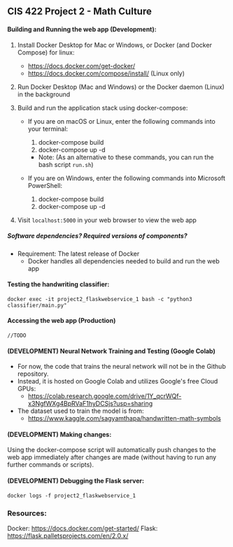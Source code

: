 ## CIS 422 Project 2 - Math Culture 

#### Building and Running the web app (Development):

1. Install Docker Desktop for Mac or Windows, or Docker (and Docker Compose) for linux:
    - https://docs.docker.com/get-docker/
    - https://docs.docker.com/compose/install/ (Linux only)
2. Run Docker Desktop (Mac and Windows) or the Docker daemon (Linux) in the background
3. Build and run the application stack using docker-compose:

    - If you are on macOS or Linux, enter the following commands into your terminal:

        1. docker-compose build
        2. docker-compose up -d 

        - Note: (As an alternative to these commands, you can run the bash script `run.sh`)

    - If you are on Windows, enter the following commands into Microsoft PowerShell: 
    
        1. docker-compose build
        2. docker-compose up -d 

4. Visit `localhost:5000` in your web browser to view the web app

##### Software dependencies? Required versions of components?

- Requirement: The latest release of Docker
    - Docker handles all dependencies needed to build and run the web app

#### Testing the handwriting classifier:

    docker exec -it project2_flaskwebservice_1 bash -c "python3 classifier/main.py"    

#### Accessing the web app (Production)

    //TODO

#### (DEVELOPMENT) Neural Network Training and Testing (Google Colab)

- For now, the code that trains the neural network will not be in the Github repository.
- Instead, it is hosted on Google Colab and utilizes Google's free Cloud GPUs:
    - https://colab.research.google.com/drive/1Y_qcrWQf-x3NgfWXg4BpRVaF1hyDCSjs?usp=sharing
- The dataset used to train the model is from:
    - https://www.kaggle.com/sagyamthapa/handwritten-math-symbols

#### (DEVELOPMENT) Making changes:

Using the docker-compose script will automatically push changes to the web app immediately after changes are made (without having to run any further commands or scripts).

#### (DEVELOPMENT) Debugging the Flask server:

    docker logs -f project2_flaskwebservice_1    

### Resources:

Docker: https://docs.docker.com/get-started/
Flask: https://flask.palletsprojects.com/en/2.0.x/
